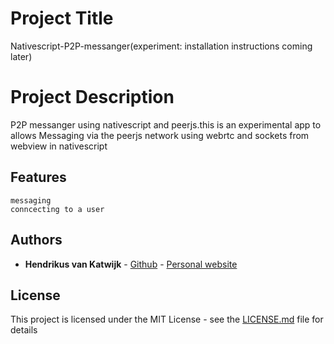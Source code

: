 # Project Title

Nativescript-P2P-messanger(experiment: installation instructions coming later)

# Project Description

P2P messanger using nativescript and peerjs.this is an experimental app to allows Messaging via the peerjs network using webrtc and sockets from webview in nativescript

## Features
```
messaging
conncecting to a user
```

## Authors

* **Hendrikus van Katwijk** - [Github](https://github.com/vankatwijk) - [Personal website](https://hpvk.com)

## License

This project is licensed under the MIT License - see the [LICENSE.md](LICENSE.md) file for details
